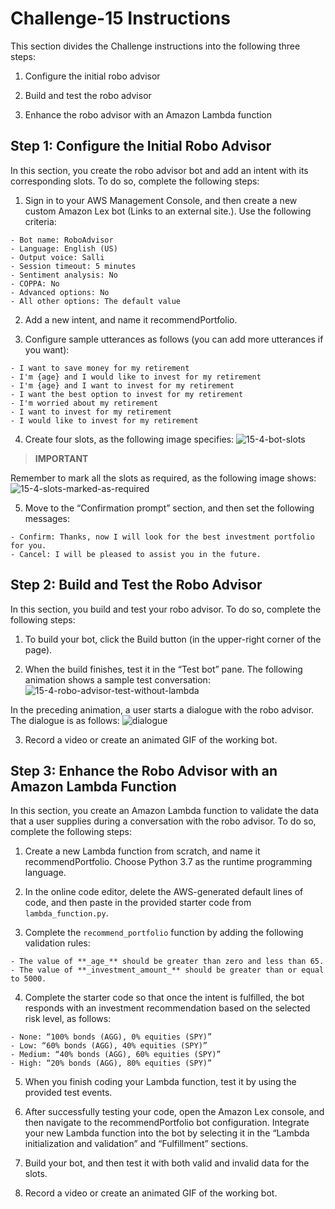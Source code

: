 # **Challenge-15 Instructions**
This section divides the Challenge instructions into the following three steps:

  1. Configure the initial robo advisor

  2. Build and test the robo advisor

  3. Enhance the robo advisor with an Amazon Lambda function

## **Step 1: Configure the Initial Robo Advisor**
In this section, you create the robo advisor bot and add an intent with its corresponding slots. To do so, complete the following steps:

  1. Sign in to your AWS Management Console, and then create a new custom Amazon Lex bot (Links to an external site.). Use the following criteria:

    - Bot name: RoboAdvisor
    - Language: English (US)
    - Output voice: Salli
    - Session timeout: 5 minutes
    - Sentiment analysis: No
    - COPPA: No
    - Advanced options: No
    - All other options: The default value

  2. Add a new intent, and name it recommendPortfolio.

  3. Configure sample utterances as follows (you can add more utterances if you want):

    - I want to save money for my retirement
    - I'm {age} and I would like to invest for my retirement
    - I'm {age} and I want to invest for my retirement
    - I want the best option to invest for my retirement
    - I'm worried about my retirement
    - I want to invest for my retirement
    - I would like to invest for my retirement

  4. Create four slots, as the following image specifies:
![15-4-bot-slots](https://user-images.githubusercontent.com/103230949/181870158-40e22942-5214-425f-8848-551023cf65ee.png)

> **IMPORTANT**

Remember to mark all the slots as required, as the following image shows:
![15-4-slots-marked-as-required](https://user-images.githubusercontent.com/103230949/181870171-b712ae43-32da-4f8e-861f-80003a7a903b.png)

  5. Move to the “Confirmation prompt” section, and then set the following messages:

    - Confirm: Thanks, now I will look for the best investment portfolio for you.
    - Cancel: I will be pleased to assist you in the future.

## **Step 2: Build and Test the Robo Advisor**
In this section, you build and test your robo advisor. To do so, complete the following steps:

  1. To build your bot, click the Build button (in the upper-right corner of the page).

  2. When the build finishes, test it in the “Test bot” pane. The following animation shows a sample test conversation:
![15-4-robo-advisor-test-without-lambda](https://user-images.githubusercontent.com/103230949/181870184-807b2be9-73f0-4768-89e7-68ef846473dc.gif)


In the preceding animation, a user starts a dialogue with the robo advisor. The dialogue is as follows:
![dialogue](https://user-images.githubusercontent.com/103230949/181870198-13561adc-11b6-4c29-8e00-88873f636f0d.png)

  3. Record a video or create an animated GIF of the working bot.

## **Step 3: Enhance the Robo Advisor with an Amazon Lambda Function**
In this section, you create an Amazon Lambda function to validate the data that a user supplies during a conversation with the robo advisor. To do so, complete the following steps:

  1. Create a new Lambda function from scratch, and name it recommendPortfolio. Choose Python 3.7 as the runtime programming language.

  2. In the online code editor, delete the AWS-generated default lines of code, and then paste in the provided starter code from ```lambda_function.py```.

  3. Complete the ```recommend_portfolio``` function by adding the following validation rules:

    - The value of **_age_** should be greater than zero and less than 65.
    - The value of **_investment_amount_** should be greater than or equal to 5000.

  4. Complete the starter code so that once the intent is fulfilled, the bot responds with an investment recommendation based on the selected risk level, as follows:

    - None: “100% bonds (AGG), 0% equities (SPY)”
    - Low: “60% bonds (AGG), 40% equities (SPY)”
    - Medium: “40% bonds (AGG), 60% equities (SPY)”
    - High: “20% bonds (AGG), 80% equities (SPY)”

  5. When you finish coding your Lambda function, test it by using the provided test events.

  6. After successfully testing your code, open the Amazon Lex console, and then navigate to the recommendPortfolio bot configuration. Integrate your new Lambda function into the bot by selecting it in the “Lambda initialization and validation” and “Fulfillment” sections.

  7. Build your bot, and then test it with both valid and invalid data for the slots.

  8. Record a video or create an animated GIF of the working bot.
